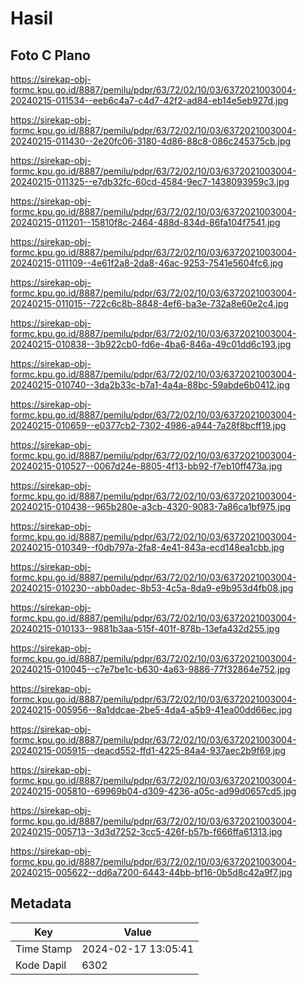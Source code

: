 # Hasil

## Foto C Plano

https://sirekap-obj-formc.kpu.go.id/8887/pemilu/pdpr/63/72/02/10/03/6372021003004-20240215-011534--eeb6c4a7-c4d7-42f2-ad84-eb14e5eb927d.jpg

https://sirekap-obj-formc.kpu.go.id/8887/pemilu/pdpr/63/72/02/10/03/6372021003004-20240215-011430--2e20fc06-3180-4d86-88c8-086c245375cb.jpg

https://sirekap-obj-formc.kpu.go.id/8887/pemilu/pdpr/63/72/02/10/03/6372021003004-20240215-011325--e7db32fc-60cd-4584-9ec7-1438093959c3.jpg

https://sirekap-obj-formc.kpu.go.id/8887/pemilu/pdpr/63/72/02/10/03/6372021003004-20240215-011201--15810f8c-2464-488d-834d-86fa104f7541.jpg

https://sirekap-obj-formc.kpu.go.id/8887/pemilu/pdpr/63/72/02/10/03/6372021003004-20240215-011109--4e61f2a8-2da8-46ac-9253-7541e5604fc6.jpg

https://sirekap-obj-formc.kpu.go.id/8887/pemilu/pdpr/63/72/02/10/03/6372021003004-20240215-011015--722c6c8b-8848-4ef6-ba3e-732a8e60e2c4.jpg

https://sirekap-obj-formc.kpu.go.id/8887/pemilu/pdpr/63/72/02/10/03/6372021003004-20240215-010838--3b922cb0-fd6e-4ba6-846a-49c01dd6c193.jpg

https://sirekap-obj-formc.kpu.go.id/8887/pemilu/pdpr/63/72/02/10/03/6372021003004-20240215-010740--3da2b33c-b7a1-4a4a-88bc-59abde6b0412.jpg

https://sirekap-obj-formc.kpu.go.id/8887/pemilu/pdpr/63/72/02/10/03/6372021003004-20240215-010659--e0377cb2-7302-4986-a944-7a28f8bcff19.jpg

https://sirekap-obj-formc.kpu.go.id/8887/pemilu/pdpr/63/72/02/10/03/6372021003004-20240215-010527--0067d24e-8805-4f13-bb92-f7eb10ff473a.jpg

https://sirekap-obj-formc.kpu.go.id/8887/pemilu/pdpr/63/72/02/10/03/6372021003004-20240215-010438--965b280e-a3cb-4320-9083-7a86ca1bf975.jpg

https://sirekap-obj-formc.kpu.go.id/8887/pemilu/pdpr/63/72/02/10/03/6372021003004-20240215-010349--f0db797a-2fa8-4e41-843a-ecd148ea1cbb.jpg

https://sirekap-obj-formc.kpu.go.id/8887/pemilu/pdpr/63/72/02/10/03/6372021003004-20240215-010230--abb0adec-8b53-4c5a-8da9-e9b953d4fb08.jpg

https://sirekap-obj-formc.kpu.go.id/8887/pemilu/pdpr/63/72/02/10/03/6372021003004-20240215-010133--9881b3aa-515f-401f-878b-13efa432d255.jpg

https://sirekap-obj-formc.kpu.go.id/8887/pemilu/pdpr/63/72/02/10/03/6372021003004-20240215-010045--c7e7be1c-b630-4a63-9886-77f32864e752.jpg

https://sirekap-obj-formc.kpu.go.id/8887/pemilu/pdpr/63/72/02/10/03/6372021003004-20240215-005956--8a1ddcae-2be5-4da4-a5b9-41ea00dd66ec.jpg

https://sirekap-obj-formc.kpu.go.id/8887/pemilu/pdpr/63/72/02/10/03/6372021003004-20240215-005915--deacd552-ffd1-4225-84a4-937aec2b9f69.jpg

https://sirekap-obj-formc.kpu.go.id/8887/pemilu/pdpr/63/72/02/10/03/6372021003004-20240215-005810--69969b04-d309-4236-a05c-ad99d0657cd5.jpg

https://sirekap-obj-formc.kpu.go.id/8887/pemilu/pdpr/63/72/02/10/03/6372021003004-20240215-005713--3d3d7252-3cc5-426f-b57b-f666ffa61313.jpg

https://sirekap-obj-formc.kpu.go.id/8887/pemilu/pdpr/63/72/02/10/03/6372021003004-20240215-005622--dd6a7200-6443-44bb-bf16-0b5d8c42a9f7.jpg


## Metadata

| Key        | Value               |
| ---------- | ------------------- |
| Time Stamp | 2024-02-17 13:05:41 |
| Kode Dapil | 6302                |



